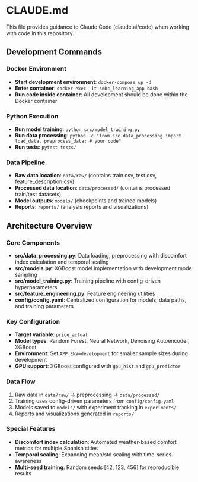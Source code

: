 # CLAUDE.md

This file provides guidance to Claude Code (claude.ai/code) when working with code in this repository.

## Development Commands

### Docker Environment
- **Start development environment**: `docker-compose up -d`
- **Enter container**: `docker exec -it smbc_learning_app bash`
- **Run code inside container**: All development should be done within the Docker container

### Python Execution
- **Run model training**: `python src/model_training.py`
- **Run data processing**: `python -c "from src.data_processing import load_data, preprocess_data; # your code"`
- **Run tests**: `pytest tests/`

### Data Pipeline
- **Raw data location**: `data/raw/` (contains train.csv, test.csv, feature_description.csv)
- **Processed data location**: `data/processed/` (contains processed train/test datasets)
- **Model outputs**: `models/` (checkpoints and trained models)
- **Reports**: `reports/` (analysis reports and visualizations)

## Architecture Overview

### Core Components
- **src/data_processing.py**: Data loading, preprocessing with discomfort index calculation and temporal scaling
- **src/models.py**: XGBoost model implementation with development mode sampling
- **src/model_training.py**: Training pipeline with config-driven hyperparameters
- **src/feature_engineering.py**: Feature engineering utilities
- **config/config.yaml**: Centralized configuration for models, data paths, and training parameters

### Key Configuration
- **Target variable**: `price_actual`
- **Model types**: Random Forest, Neural Network, Denoising Autoencoder, XGBoost
- **Environment**: Set `APP_ENV=development` for smaller sample sizes during development
- **GPU support**: XGBoost configured with `gpu_hist` and `gpu_predictor`

### Data Flow
1. Raw data in `data/raw/` → preprocessing → `data/processed/`
2. Training uses config-driven parameters from `config/config.yaml`
3. Models saved to `models/` with experiment tracking in `experiments/`
4. Reports and visualizations generated in `reports/`

### Special Features
- **Discomfort index calculation**: Automated weather-based comfort metrics for multiple Spanish cities
- **Temporal scaling**: Expanding mean/std scaling with time-series awareness
- **Multi-seed training**: Random seeds [42, 123, 456] for reproducible results